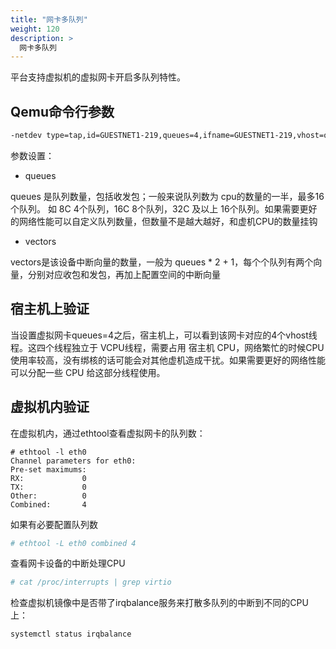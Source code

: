```yaml
---
title: "网卡多队列"
weight: 120
description: >
  网卡多队列
---
```


平台支持虚拟机的虚拟网卡开启多队列特性。

## Qemu命令行参数

```bash
-netdev type=tap,id=GUESTNET1-219,queues=4,ifname=GUESTNET1-219,vhost=on,vhostforce=off,script=if-up-br1-GUESTNET1-219.sh,downscript=if-down-br1-GUESTNET1-219.sh -device virtio-net-pci,mq=on,vectors=9,id=netdev-GUESTNET1-219,netdev=GUESTNET1-219,mac=00:22:02:a1:0f:da
```

参数设置：

* queues

queues 是队列数量，包括收发包；一般来说队列数为 cpu的数量的一半，最多16个队列。 如 8C  4个队列，16C 8个队列，32C 及以上 16个队列。如果需要更好的网络性能可以自定义队列数量，但数量不是越大越好，和虚机CPU的数量挂钩

* vectors

vectors是该设备中断向量的数量，一般为 queues * 2 + 1，每个个队列有两个向量，分别对应收包和发包，再加上配置空间的中断向量

## 宿主机上验证

当设置虚拟网卡queues=4之后，宿主机上，可以看到该网卡对应的4个vhost线程。这四个线程独立于 VCPU线程，需要占用 宿主机 CPU，网络繁忙的时候CPU使用率较高，没有绑核的话可能会对其他虚机造成干扰。如果需要更好的网络性能可以分配一些 CPU 给这部分线程使用。

## 虚拟机内验证

在虚拟机内，通过ethtool查看虚拟网卡的队列数：

```
# ethtool -l eth0
Channel parameters for eth0:
Pre-set maximums:
RX:             0
TX:             0
Other:          0
Combined:       4
```

如果有必要配置队列数

```bash
# ethtool -L eth0 combined 4
```

查看网卡设备的中断处理CPU

```bash
# cat /proc/interrupts | grep virtio
```

检查虚拟机镜像中是否带了irqbalance服务来打散多队列的中断到不同的CPU上：

```bash
systemctl status irqbalance
```
